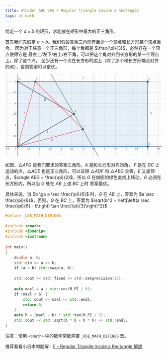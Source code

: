 ```yaml
---
title: AtCoder ABC 292 F Regular Triangle Inside a Rectangle
tags: at math
---
```


给定一个 $a \times b$ 的矩形，求能放在矩形中最大的正三角形。

首先我们先假定 $a \le b$。我们假设答案三角形有至少一个顶点和长方形某个顶点重合。
因为对于任意一个正三角形，每个角都是 $\frac{\pi}{3}$，必然存在一个顶点使得它是
最左上/左下/右上/右下角，可以把这个角对齐到长方形的某一个顶点上。除了这个点，
至少还有一个点在长方形的边上（除了那个和长方形端点对齐的点），否则答案可以更优。

![triangle](/assets/images/abc292f-230b1d41.png)

如图，$\triangle AFG$ 是我们要求的答案三角形。$A$ 是和长方形对齐的角，
$F$ 是在 $DC$ 上运动的点。$\triangle ADE$ 也是正三角形，可以证得 $\triangle ADF$
和 $\triangle AEG$ 全等，$E$ 又是顶点，$\angle AEG = \frac{\pi}{2}$，所以 $G$ 
在如图的绿色直线上移动。$G$ 必须在长方形内，所以当 $G$ 处在 $AB$ 上或 $BC$ 上时
答案最优。

具体来说，当 $b \ge a \sec \frac{\pi}{6}$ 时，$G$ 在 $AB$ 上，答案为 
$a \sec \frac{\pi}{6}$，否则，$G$ 在 $BC$ 上，答案为 $\sqrt{b^2 + \left[\left(a \sec \frac{\pi}{6} - b\right) \tan \frac{\pi}{3}\right]^2}$

```cpp
#define _USE_MATH_DEFINES

#include <cmath>
#include <iomanip>
#include <iostream>

int main()
{
	double a, b;
	std::cin >> a >> b;
	if (a > b) std::swap(a, b);

	std::cout << std::fixed << std::setprecision(15);

	auto maxl = a / std::cos(M_PI / 6);
	if (maxl < b) {
		std::cout << maxl << std::endl;
		return 0;
	}
	auto h = (maxl - b) * std::tan(M_PI / 3);
	std::cout << std::sqrt(b * b + h * h) << std::endl;
}
```

注意：使用 `<cmath>` 中的数学常数需要 `_USE_MATH_DEFINES` 宏。

推荐看看小日本的题解：[F - Regular Triangle Inside a Rectangle
解説](https://atcoder.jp/contests/abc292/tasks/abc292_f/editorial)

